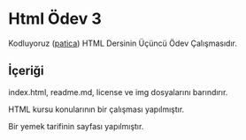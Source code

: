 # **Html Ödev 3**
Kodluyoruz ([patica](https://app.patika.dev/courses/html/html-odev3)) HTML Dersinin Üçüncü Ödev Çalışmasıdır.


## **İçeriği**
index.html, readme.md, license ve img dosyalarını barındırır.

HTML kursu konularının bir çalışması yapılmıştır.

Bir yemek tarifinin sayfası yapılmıştır.